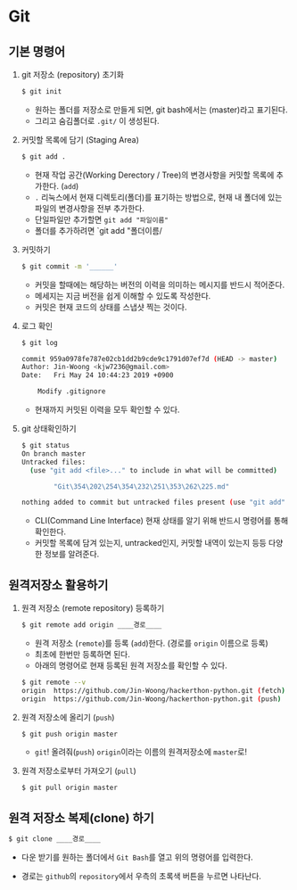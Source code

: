 # Git
## 기본 명령어
1. git 저장소 (repository) 초기화

   ```bash
   $ git init
   ```

   - 원하는 폴더를 저장소로 만들게 되면, git bash에서는 (master)라고 표기된다.
   - 그리고 숨김폴더로 `.git/` 이 생성된다.

2. 커밋할 목록에 담기 (Staging Area)

   ```bash
   $ git add .
   ```

   - 현재 작업 공간(Working Derectory / Tree)의 변경사항을 커밋할 목록에 추가한다. (`add`)
   - `.` 리눅스에서 현재 디렉토리(폴더)를 표기하는 방법으로, 현재 내 폴더에 있는 파일의 변경사항을 전부 추가한다.
   - 단일파일만 추가할면 `git add "파일이름"`
   - 폴더를 추가하려면 `git add "폴더이름/

3. 커밋하기

   ```bash
   $ git commit -m '______'
   ```

   - 커밋을 할때에는 해당하는 버전의 이력을 의미하는 메시지를 반드시 적어준다.
   - 메세지는 지금 버전을 쉽게 이해할 수 있도록 작성한다.
   - 커밋은 현재 코드의 상태를 스냅샷 찍는 것이다.

4. 로그 확인

   ```bash
   $ git log
   
   commit 959a0978fe787e02cb1dd2b9cde9c1791d07ef7d (HEAD -> master)
   Author: Jin-Woong <kjw7236@gmail.com>
   Date:   Fri May 24 10:44:23 2019 +0900
   
       Modify .gitignore
   ```

   - 현재까지 커밋된 이력을 모두 확인할 수 있다.

5. git 상태확인하기 

   ```bash
   $ git status
   On branch master
   Untracked files:
     (use "git add <file>..." to include in what will be committed)
   
           "Git\354\202\254\354\232\251\353\262\225.md"
   
   nothing added to commit but untracked files present (use "git add" to track)
   ```

   - CLI(Command Line Interface) 현재 상태를 알기 위해 반드시 명령어를 통해 확인한다.
   - 커밋할 목록에 담겨 있는지, untracked인지, 커밋할 내역이 있는지 등등 다양한 정보를 알려준다.


## 원격저장소 활용하기

1. 원격 저장소 (remote repository) 등록하기

   ```bash
   $ git remote add origin ____경로____
   ```

   - 원격 저장소 (`remote`)를 등록 (`add`)한다. (경로를  `origin` 이름으로 등록)
   - 최초에 한번만 등록하면 된다.
   - 아래의 명령어로 현재 등록된 원격 저장소를 확인할 수 있다.

   ```bash
   $ git remote --v
   origin  https://github.com/Jin-Woong/hackerthon-python.git (fetch)
   origin  https://github.com/Jin-Woong/hackerthon-python.git (push)
   ```

2. 원격 저장소에 올리기 (`push`)

   ```bash
   $ git push origin master
   ```

   - `git`! 올려줘(`push`) `origin`이라는 이름의 원격저장소에 `master`로!

3. 원격 저장소로부터 가져오기 (`pull`)

   ```bash
   $ git pull origin master
   ```



## 원격 저장소 복제(clone) 하기

```bash
$ git clone ____경로____
```

- 다운 받기를 원하는 폴더에서 `Git Bash`를 열고 위의 명령어를 입력한다.

- 경로는 `github`의 `repository`에서 우측의 초록색 버튼을 누르면 나타난다.

